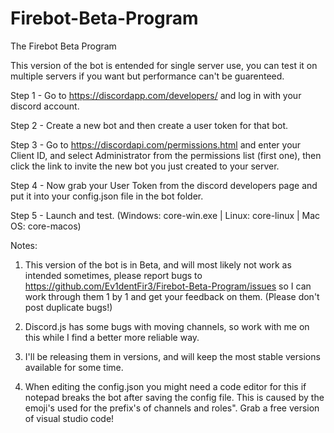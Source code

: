 # Firebot-Beta-Program
The Firebot Beta Program

This version of the bot is entended for single server use, you can test it on multiple servers if you want but performance can't be guarenteed.


Step 1 - Go to https://discordapp.com/developers/ and log in with your discord account.

Step 2 - Create a new bot and then create a user token for that bot.

Step 3 - Go to https://discordapi.com/permissions.html and enter your Client ID, and select Administrator from the permissions list (first one), then click the link to invite the new bot you just created to your server.

Step 4 - Now grab your User Token from the discord developers page and put it into your config.json file in the bot folder.

Step 5 - Launch and test. (Windows: core-win.exe | Linux: core-linux | Mac OS: core-macos)


Notes:
1. This version of the bot is in Beta, and will most likely not work as intended sometimes, please report bugs to https://github.com/Ev1dentFir3/Firebot-Beta-Program/issues so I can work through them 1 by 1 and get your feedback on them. (Please don't post duplicate bugs!)

2. Discord.js has some bugs with moving channels, so work with me on this while I find a better more reliable way.

3. I'll be releasing them in versions, and will keep the most stable versions available for some time.

4. When editing the config.json you might need a code editor for this if notepad breaks the bot after saving the config file. This is caused by the emoji's used for the prefix's of channels and roles". Grab a free version of visual studio code!
